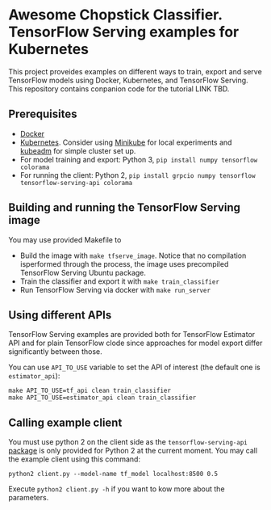 # Awesome Chopstick Classifier. TensorFlow Serving examples for Kubernetes
This project proveides examples on different ways to train, export and serve 
TensorFlow models using Docker, Kubernetes, and TensorFlow Serving.
This repository contains conpanion code for the tutorial LINK TBD.

## Prerequisites
* [Docker](https://www.docker.com)
* [Kubernetes](https://kubernetes.io). Consider using [Minikube](https://github.com/kubernetes/minikube) for local experiments and [kubeadm](https://kubernetes.io/docs/setup/independent/create-cluster-kubeadm/) for simple cluster set up.
* For model training and export: Python 3, `pip install numpy tensorflow colorama`
* For running the client: Python 2, `pip install grpcio numpy tensorflow tensorflow-serving-api colorama`

## Building and running the TensorFlow Serving image
You may use provided Makefile to 
* Build the image with `make tfserve_image`. Notice that no compilation isperformed through the process, the image uses precompiled TensorFlow Serving Ubuntu package.
* Train the classifier and export it with `make train_classifier`
* Run TensorFlow Serving via docker with `make run_server`

## Using different APIs
TensorFlow Serving examples are provided both for TensorFlow Estimator API and 
for plain TensorFlow clode since approaches for model export differ 
significantly between those.

You can use `API_TO_USE` variable to set the API of interest (the default one
is `estimator_api`):
```
make API_TO_USE=tf_api clean train_classifier
make API_TO_USE=estimator_api clean train_classifier
```

## Calling example client
You must use python 2 on the client side as the `tensorflow-serving-api` [package](https://pypi.python.org/pypi/tensorflow-serving-api/) is only provided for Python 2 at the current moment. You may call the example client using this command:
```
python2 client.py --model-name tf_model localhost:8500 0.5
```

Execute `python2 client.py -h` if you want to kow more about the parameters.

